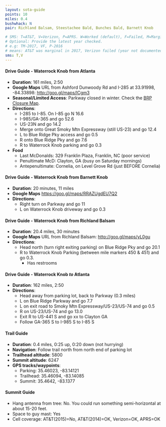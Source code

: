 ```yaml
---
layout: sota-guide
points: 10
miles: 0.4
bushwhack: N
pair: Richland Balsam, Steestachee Bald, Bunches Bald, Barnett Knob

# SMS: T=AT&T, V=Verizon, P=APRS. W=Worked (default), F=Failed, M=Marginal (some failed).
# Optional: Provide the latest year checked.
# e.g: TM-2017, VF, P-2016
# means: AT&T was marginal in 2017, Verizon failed (year not documented), APRS worked in 2016.
sms: T,V
---
```

#### Drive Guide - Waterrock Knob from Atlanta

* **Duration**: 161 miles, 2:50
* **Google Maps** URL from Ashford Dunwoody Rd and I-285 at 33.91998, -84.33898: http://goo.gl/maps/lCgm3
* **Seasonal/Limited Access**: Parkway closed in winter.  Check the [BRP Closure Map](http://www.nps.gov/maps/blri/road-closures/).
* **Directions**:
    * I-285 to I-85. On I-85 go N 16.6
    * I-985/GA-365 and go 52.6
    * US-23N and go 14.2
    * Merge onto Great Smoky Mtn Expressway (still US-23) and go 12.4
    * L to Blue Ridge Pky access and go 0.5
    * R onto Blue Ridge Pky and go 7.6
    * R to Waterrock Knob parking and go 0.3
* **Food**
    * Last McDonalds: 329 Franklin Plaza, Franklin, NC (poor service)
    * Penultimate McD: Clayton, GA (busy on Saturday mornings)
    * Antepenultimate: Cornelia, on Level Grove Rd (just BEFORE Cornelia)

#### Drive Guide - Waterrock Knob from Barnett Knob
* **Duration**: 20 minutes, 11 miles
* **Google Maps** https://goo.gl/maps/RRAZUgdEU7Q2
* **Directions**:
    * Right turn on Parkway and go 11
    * L on Waterrock Knob driveway and go 0.3

#### Drive Guide - Waterrock Knob from Richland Balsam

* **Duration**: 20.4 miles, 30 minutes
* **Google Maps** URL from Richland Balsam: http://goo.gl/maps/yL0gu 
* **Directions**:
    * Head north (turn right exiting parking) on Blue Ridge Pky and go 20.1
    * R to Waterrock Knob Parking (between mile markers 450 & 451) and go 0.3.
        * Has restrooms

#### Drive Guide - Waterrock Knob *to* Atlanta

* **Duration**: 162 miles, 2:50
* **Directions**:
	* Head away from parking lot, back to Parkway (0.3 miles)
	* L on Blue Ridge Parkway and go 7.7
	* L on exit road to Smoky Mtn Expressway/US-23/US-74 and go 0.5
	* R on US-23/US-74 and go 13.0
	* Exit R to US-441 S and go xx to Clayton GA
	* Follow GA-365 S to I-985 S to I-85 S

#### Trail Guide

* **Duration**: 0.4 miles, 0:25 up, 0:20 down (not hurrying)
* **Navigation**: Follow trail north from north end of parking lot
* **Trailhead altitude**: 5800
* **Summit altitude**: 6247
* **GPS tracks/waypoints**:
    * Parking: 35.46023, -83.14121
    * Trailhead: 35.46094, -83.14085
	* Summit: 35.4642, -83.1377

#### Summit Guide

* Hang antenna from tree: No.  You could run something semi-horizontal at about 15-20 feet.
* Space to guy mast: Yes
* Cell coverage: AT&T(2015)=No, AT&T(2014)=OK, Verizon=OK, APRS=OK
